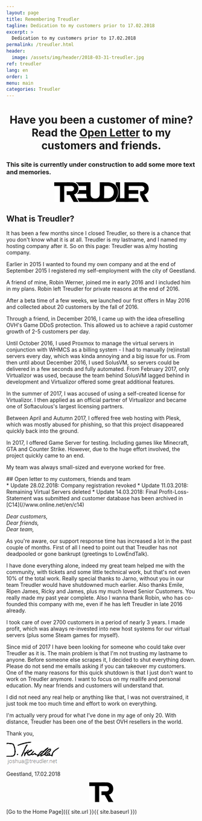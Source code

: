 ```yaml
---
layout: page
title: Remembering Treudler
tagline: Dedication to my customers prior to 17.02.2018
excerpt: >
  Dedication to my customers prior to 17.02.2018
permalink: /treudler.html
header:
  image: /assets/img/header/2018-03-31-treudler.jpg
ref: treudler
lang: en
order: 1
menu: main
categories: Treudler
---
```


<center><h1>Have you been a customer of mine?<br>Read the <a href="#letter"><u>Open Letter</u></a> to my customers and friends.</h1></center>

### This site is currently under construction to add some more text and memories.

<center>
<img src="assets/img/treudler.png">
</center>

## What is Treudler?

It has been a few months since I closed Treudler, so there is a chance that you don't know what it is at all.
Treudler is my lastname, and I named my hosting company after it. So on this page: Treudler was a/my hosting company.

Earlier in 2015 I wanted to found my own company and at the end of September 2015 I registered my self-employment with the city of Geestland.

A friend of mine, Robin Werner, joined me in early 2016 and I included him in my plans. Robin left Treudler for private reasons at the end of 2016.

After a beta time of a few weeks, we launched our first offers in May 2016 and collected about 20 customers by the fall of 2016.

Through a friend, in December 2016, I came up with the idea of ​​reselling OVH's Game DDoS protection. This allowed us to achieve a rapid customer growth of 2-5 customers per day.

Until October 2016, I used Proxmox to manage the virtual servers in conjunction with WHMCS as a billing system - I had to manually (re)install servers every day, which was kinda annoying and a big issue for us. From then until about December 2016, I used SolusVM, so servers could be delivered in a few seconds and fully automated. From February 2017, only Virtualizor was used, because the team behind SolusVM lagged behind in development and Virtualizor offered some great additional features.

In the summer of 2017, I was accused of using a self-created license for Virtualizor. I then applied as an official partner of Virtualizor and became one of Softaculous's largest licensing partners.

Between April and Autumn 2017, I offered free web hosting with Plesk, which was mostly abused for phishing, so that this project disappeared quickly back into the ground.

In 2017, I offered Game Server for testing. Including games like Minecraft, GTA and Counter Strike. However, due to the huge effort involved, the project quickly came to an end.

My team was always small-sized and everyone worked for free.



<div id="letter"></div>
## Open letter to my customers, friends and team

<br>
* Update 28.02.2018: Company registration revoked  
* Update 11.03.2018: Remaining Virtual Servers deleted  
* Update 14.03.2018: Final Profit-Loss-Statement was submitted and customer database has been archived in [C14](//www.online.net/en/c14)

*Dear customers,  
Dear friends,  
Dear team,*

As you're aware, our support response time has increased a lot in the past couple of months. First of all I need to point out that Treudler has not deadpooled or gone bankrupt (greetings to LowEndTalk).

I have done everything alone, indeed my great team helped me with the community, with tickets and some little technical work, but that's not even 10% of the total work. Really special thanks to Jarno, without you in our team Treudler would have shutdowned much earlier. Also thanks Emile, Ripen James, Ricky and James, plus my much loved Senior Customers. You really made my past year complete. Also I wanna thank Robin, who has co-founded this company with me, even if he has left Treudler in late 2016 already.

I took care of over 2700 customers in a period of nearly 3 years. I made profit, which was always re-invested into new host systems for our virtual servers (plus some Steam games for myself).

Since mid of 2017 I have been looking for someone who could take over Treudler as it is. The main problem is that I'm not trusting my lastname to anyone. Before someone else scrapes it, I decided to shut everything down. Please do not send me emails asking if you can takeover my customers. One of the many reasons for this quick shutdown is that I just don't want to work on Treudler anymore. I want to focus on my reallife and personal education. My near friends and customers will understand that.

I did not need any real help or anything like that, I was not overstrained, it just took me too much time and effort to work on everything.

I'm actually very proud for what I’ve done in my age of only 20\. With distance, Treudler has been one of the best OVH resellers in the world.

Thank you,  

<img src="assets/img/sign.jpg" width="140"><br>
<img src="assets/img/joshua-at-treudler-net.png">

Geestland, 17.02.2018

<center> <img src="assets/img/treudler-64x64.png">
</center>

[Go to the Home Page]({{ site.url }}{{ site.baseurl }})